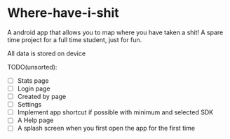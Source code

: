 # Where-have-i-shit
A android app that allows you to map where you have taken a shit!
A spare time project for a full time student, just for fun.

All data is stored on device

TODO(unsorted):
- [ ] Stats page
- [ ] Login page
- [ ] Created by page
- [ ] Settings
- [ ] Implement app shortcut if possible with minimum and selected SDK
- [ ] A Help page
- [ ] A splash screen when you first open the app for the first time